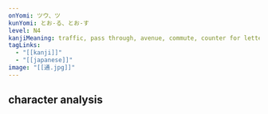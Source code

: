 ```yaml
---
onYomi: ツウ、ツ
kunYomi: とお-る、とお-す
level: N4
kanjiMeaning: traffic, pass through, avenue, commute, counter for letters, notes, documents, etc.
tagLinks:
  - "[[kanji]]"
  - "[[japanese]]"
image: "[[通.jpg]]"
---
```

## character analysis
